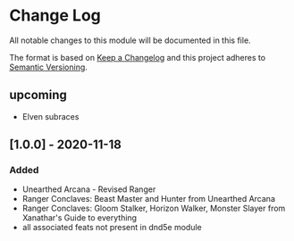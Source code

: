 # Change Log
All notable changes to this module will be documented in this file.
 
The format is based on [Keep a Changelog](http://keepachangelog.com/)
and this project adheres to [Semantic Versioning](http://semver.org/).

## upcoming
- Elven subraces


## [1.0.0] - 2020-11-18
### Added
- Unearthed Arcana - Revised Ranger
- Ranger Conclaves: Beast Master and Hunter from Unearthed Arcana
- Ranger Conclaves: Gloom Stalker, Horizon Walker, Monster Slayer from Xanathar's Guide to everything
- all associated feats not present in dnd5e module
